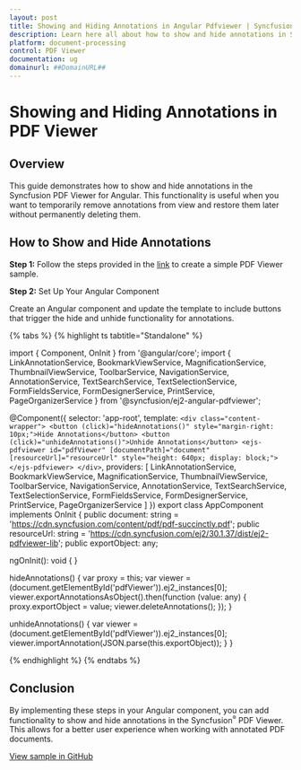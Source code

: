 ```yaml
---
layout: post
title: Showing and Hiding Annotations in Angular Pdfviewer | Syncfusion
description: Learn here all about how to show and hide annotations in Syncfusion Angular Pdfviewer component of Syncfusion Essential JS 2 and more.
platform: document-processing
control: PDF Viewer
documentation: ug
domainurl: ##DomainURL##
---
```


# Showing and Hiding Annotations in PDF Viewer

## Overview

This guide demonstrates how to show and hide annotations in the Syncfusion PDF Viewer for Angular. This functionality is useful when you want to temporarily remove annotations from view and restore them later without permanently deleting them.

## How to Show and Hide Annotations

**Step 1:** Follow the steps provided in the [link](https://help.syncfusion.com/document-processing/pdf/pdf-viewer/angular/getting-started) to create a simple PDF Viewer sample.

**Step 2:** Set Up Your Angular Component

Create an Angular component and update the template to include buttons that trigger the hide and unhide functionality for annotations.

{% tabs %}
{% highlight ts tabtitle="Standalone" %}

import { Component, OnInit } from '@angular/core';
import {
  LinkAnnotationService,
  BookmarkViewService,
  MagnificationService,
  ThumbnailViewService,
  ToolbarService,
  NavigationService,
  AnnotationService,
  TextSearchService,
  TextSelectionService,
  FormFieldsService,
  FormDesignerService,
  PrintService,
  PageOrganizerService
} from '@syncfusion/ej2-angular-pdfviewer';

@Component({
  selector: 'app-root',
  template: `
    <div class="content-wrapper">
      <button (click)="hideAnnotations()" style="margin-right: 10px;">Hide Annotations</button>
      <button (click)="unhideAnnotations()">Unhide Annotations</button>
      <ejs-pdfviewer
        id="pdfViewer"
        [documentPath]="document"
        [resourceUrl]="resourceUrl"
        style="height: 640px; display: block;">
      </ejs-pdfviewer>
    </div>
  `,
  providers: [
    LinkAnnotationService,
    BookmarkViewService,
    MagnificationService,
    ThumbnailViewService,
    ToolbarService,
    NavigationService,
    AnnotationService,
    TextSearchService,
    TextSelectionService,
    FormFieldsService,
    FormDesignerService,
    PrintService,
    PageOrganizerService
  ]
})
export class AppComponent implements OnInit {
  public document: string = 'https://cdn.syncfusion.com/content/pdf/pdf-succinctly.pdf';
  public resourceUrl: string = 'https://cdn.syncfusion.com/ej2/30.1.37/dist/ej2-pdfviewer-lib';
  public exportObject: any;

  ngOnInit(): void { }

  hideAnnotations() {
    var proxy = this;
    var viewer = (<any>document.getElementById('pdfViewer')).ej2_instances[0];
    viewer.exportAnnotationsAsObject().then(function (value: any) {
      proxy.exportObject = value;
      viewer.deleteAnnotations();
    });
  }

  unhideAnnotations() {
    var viewer = (<any>document.getElementById('pdfViewer')).ej2_instances[0];
    viewer.importAnnotation(JSON.parse(this.exportObject));
  }
}

{% endhighlight %}
{% endtabs %}

## Conclusion

By implementing these steps in your Angular component, you can add functionality to show and hide annotations in the Syncfusion<sup style="font-size:70%">&reg;</sup> PDF Viewer. This allows for a better user experience when working with annotated PDF documents.

[View sample in GitHub](https://github.com/SyncfusionExamples/angular-pdf-viewer-examples/tree/master/How%20to/Show%20and%20Hide%20Annotations)
